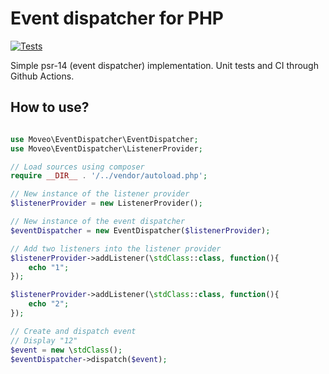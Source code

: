 # Event dispatcher for PHP
[![Tests](https://github.com/mrjeanjean/psr-14-implementation/actions/workflows/ci.yml/badge.svg)](https://github.com/mrjeanjean/psr-14-implementation/actions?query=workflow%3ACI)

Simple psr-14 (event dispatcher) implementation. Unit tests and CI through Github Actions.


## How to use?
```php

use Moveo\EventDispatcher\EventDispatcher;
use Moveo\EventDispatcher\ListenerProvider;

// Load sources using composer
require __DIR__ . '/../vendor/autoload.php';

// New instance of the listener provider
$listenerProvider = new ListenerProvider();

// New instance of the event dispatcher
$eventDispatcher = new EventDispatcher($listenerProvider);

// Add two listeners into the listener provider
$listenerProvider->addListener(\stdClass::class, function(){
    echo "1";
});

$listenerProvider->addListener(\stdClass::class, function(){
    echo "2";
});

// Create and dispatch event
// Display "12"
$event = new \stdClass();
$eventDispatcher->dispatch($event);
```
